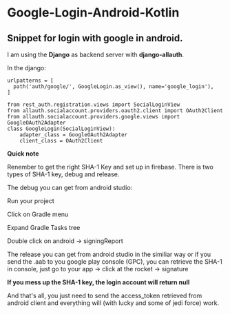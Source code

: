 # Google-Login-Android-Kotlin
## Snippet for login with google in android.

I am using the **Django** as backend server with **django-allauth**.

In the django:

```
urlpatterns = [
  path('auth/google/', GoogleLogin.as_view(), name='google_login'),
]

from rest_auth.registration.views import SocialLoginView
from allauth.socialaccount.providers.oauth2.client import OAuth2Client
from allauth.socialaccount.providers.google.views import GoogleOAuth2Adapter
class GoogleLogin(SocialLoginView):
    adapter_class = GoogleOAuth2Adapter
    client_class = OAuth2Client
```

**Quick note**

Renember to get the right SHA-1 Key and set up in firebase.
There is two types of SHA-1 key, debug and release.

The debug you can get from android studio:

Run your project

Click on Gradle menu

Expand Gradle Tasks tree

Double click on android -> signingReport

The release you can get from android studio in the similiar way or if you send the .aab to you google play console (GPC), you can retrieve the SHA-1 in console, just go to your app -> click at the rocket -> signature

**If you mess up the SHA-1 key, the login account will return null**

And that's all, you just need to send the access_token retrieved from android client and everything will (with lucky and some of jedi force) work.
